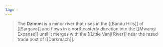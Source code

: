 ```yaml
---
tag: 💧
---
```

> The **Dzimmi** is a minor river that rises in the [[Bandu Hills]] of [[Sargava]] and flows in a northeasterly direction into the [[Mwangi Expanse]] until it merges with the [[Little Vanji River]] near the razed trade post of [[Darkreach]].








